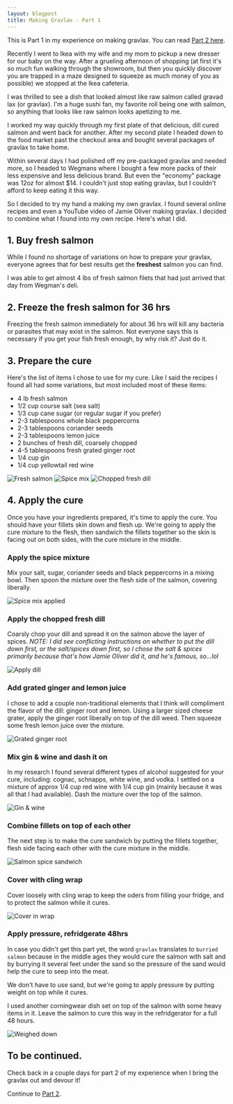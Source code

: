 ```yaml
---
layout: blogpost
title: Making Gravlax - Part 1
---
```


<p class="disclaimer">This is Part 1 in my experience on making gravlax. You can read <a href="/writing/2013/making-gravlax-part-2/">Part 2 here</a>.</p>

Recently I went to Ikea with my wife and my mom to pickup a new dresser for our baby on the way. After a grueling afternoon of shopping (at first it's so much fun walking through the showroom, but then you quickly discover you are trapped in a maze designed to squeeze as much money of you as possible) we stopped at the Ikea cafeteria.

I was thrilled to see a dish that looked almost like raw salmon called gravad lax (or gravlax). I'm a huge sushi fan, my favorite roll being one with salmon, so anything that looks like raw salmon looks apetizing to me.

I worked my way quickly through my first plate of that delicious, dill cured salmon and went back for another. After my second plate I headed down to the food market past the checkout area and bought several packages of gravlax to take home.

Within several days I had polished off my pre-packaged gravlax and needed more, so I headed to Wegmans where I bought a few more packs of their less expensive and less delicious brand. But even the "economy" package was 12oz for almost $14. I couldn't just stop eating gravlax, but I couldn't afford to keep eating it this way.

So I decided to try my hand a making my own gravlax. I found several online recipes and even a YouTube video of Jamie Oliver making gravlax. I decided to combine what I found into my own recipe. Here's what I did.

## 1. Buy fresh salmon

While I found no shortage of variations on how to prepare your gravlax, everyone agrees that for best results get the **freshest** salmon you can find.

I was able to get almost 4 lbs of fresh salmon filets that had just arrived that day from Wegman's deli.

## 2. Freeze the fresh salmon for 36 hrs

Freezing the fresh salmon immediately for about 36 hrs will kill any bacteria or parasites that may exist in the salmon. Not everyone says this is necessary if you get your fish fresh enough, by why risk it? Just do it.

## 3. Prepare the cure

Here's the list of items I chose to use for my cure. Like I said the recipes I found all had some variations, but most included most of these items:

- 4 lb fresh salmon
- 1/2 cup course salt (sea salt)
- 1/3 cup cane sugar (or regular sugar if you prefer)
- 2-3 tablespoons whole black peppercorns
- 2-3 tablespoons coriander seeds
- 2-3 tablespoons lemon juice
- 2 bunches of fresh dill, coarsely chopped
- 4-5 tablespoons fresh grated ginger root
- 1/4 cup gin
- 1/4 cup yellowtail red wine

![Fresh salmon](/post-images/gravlax/1-fresh-salmon.jpg)
![Spice mix](/post-images/gravlax/2-spice-mix.jpg)
![Chopped fresh dill](/post-images/gravlax/3-chopped-fresh-dill.jpg)

## 4. Apply the cure

Once you have your ingredients prepared, it's time to apply the cure. You should have your fillets skin down and flesh up. We're going to apply the cure mixture to the flesh, then sandwich the fillets together so the skin is facing out on both sides, with the cure mixture in the middle.

### Apply the spice mixture

Mix your salt, sugar, coriander seeds and black peppercorns in a mixing bowl. Then spoon the mixture over the flesh side of the salmon, covering liberally.

![Spice mix applied](/post-images/gravlax/4-spice-mix-applied.jpg)

### Apply the chopped fresh dill

Coarsly chop your dill and spread it on the salmon above the layer of spices. *NOTE: I did see conflicting instructions on whether to put the dill down first, or the salt/spices down first, so I chose the salt & spices primarily because that's how Jamie Oliver did it, and he's famous, so...lol*

![Apply dill](/post-images/gravlax/5-dill-applied.jpg)

### Add grated ginger and lemon juice

I chose to add a couple non-traditional elements that I think will compliment the flavor of the dill: ginger root and lemon. Using a larger sized cheese grater, apply the ginger root liberally on top of the dill weed. Then squeeze some fresh lemon juice over the mixture.

![Grated ginger root](/post-images/gravlax/6-grated-ginger-root.jpg)

### Mix gin & wine and dash it on

In my research I found several different types of alcohol suggested for your cure, including: cognac, schnapps, white wine, and vodka. I settled on a mixture of approx 1/4 cup red wine with 1/4 cup gin (mainly because it was all that I had available). Dash the mixture over the top of the salmon.

![Gin & wine](/post-images/gravlax/7-gin-wine.jpg)

### Combine fillets on top of each other

The next step is to make the cure sandwich by putting the fillets together, flesh side facing each other with the cure mixture in the middle.

![Salmon spice sandwich](/post-images/gravlax/8-salmon-spice-sandwich.jpg)

### Cover with cling wrap

Cover loosely with cling wrap to keep the oders from filling your fridge, and to protect the salmon while it cures.

![Cover in wrap](/post-images/gravlax/9-covered-in-wrap.jpg)

### Apply pressure, refridgerate 48hrs

In case you didn't get this part yet, the word `gravlax` translates to `burried salmon` because in the middle ages they would cure the salmon with salt and by burrying it several feet under the sand so the pressure of the sand would help the cure to seep into the meat.

We don't have to use sand, but we're going to apply pressure by putting weight on top while it cures.

I used another corningwear dish set on top of the salmon with some heavy items in it. Leave the salmon to cure this way in the refridgerator for a full 48 hours.

![Weighed down](/post-images/gravlax/10-weighed-down.jpg)


## To be continued.

Check back in a couple days for part 2 of my experience when I bring the gravlax out and devour it!

<p class="disclaimer">Continue to <a href="/writing/2013/making-gravlax-part-2/">Part 2</a>.</p>